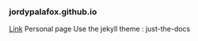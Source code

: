 ### jordypalafox.github.io
[Link](http://jordypalafox.github.io)
Personal page
Use the jekyll theme : just-the-docs
